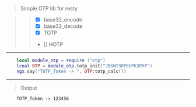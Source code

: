 > Simple OTP lib for resty

> > - [x] base32_encode
> > - [x] base32_decode
> > - [x] TOTP
> > - [] HOTP

----

```lua
    local module_otp = require ("otp")
    lcoal OTP = module_otp.totp_init("JBSWY3DPEHPK3PXP")
    ngx.say("TOTP_Token -> ", OTP:totp_calc()) 
```

----
> Output
```
    TOTP_Token -> 123456
```
